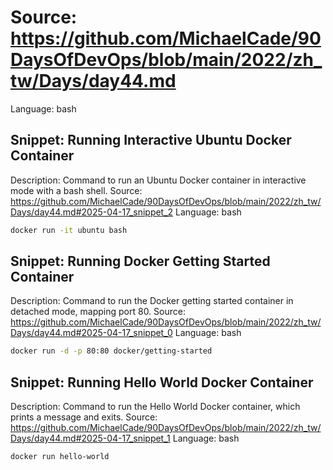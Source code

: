 # Source: https://github.com/MichaelCade/90DaysOfDevOps/blob/main/2022/zh_tw/Days/day44.md
Language: bash

## Snippet: Running Interactive Ubuntu Docker Container
Description: Command to run an Ubuntu Docker container in interactive mode with a bash shell.
Source: https://github.com/MichaelCade/90DaysOfDevOps/blob/main/2022/zh_tw/Days/day44.md#2025-04-17_snippet_2
Language: bash

```bash
docker run -it ubuntu bash
```

## Snippet: Running Docker Getting Started Container
Description: Command to run the Docker getting started container in detached mode, mapping port 80.
Source: https://github.com/MichaelCade/90DaysOfDevOps/blob/main/2022/zh_tw/Days/day44.md#2025-04-17_snippet_0
Language: bash

```bash
docker run -d -p 80:80 docker/getting-started
```

## Snippet: Running Hello World Docker Container
Description: Command to run the Hello World Docker container, which prints a message and exits.
Source: https://github.com/MichaelCade/90DaysOfDevOps/blob/main/2022/zh_tw/Days/day44.md#2025-04-17_snippet_1
Language: bash

```bash
docker run hello-world
```